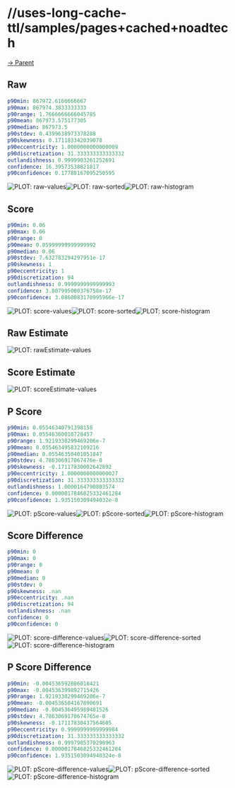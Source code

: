 
# //uses-long-cache-ttl/samples/pages+cached+noadtech

[→ Parent](../..)


## Raw


```yaml
p90min: 867972.6166666667
p90max: 867974.3833333333
p90range: 1.7666666666045785
p90mean: 867973.575177305
p90median: 867973.5
p90stdev: 0.4399638973378288
p90skewness: 0.171183342039078
p90eccentricity: 1.0000000000000009
p90discretization: 31.333333333333332
outlandishness: 0.9999903261252691
confidence: 16.39573538821817
p90confidence: 0.17788167095250595

```

![PLOT: raw-values](./raw/values.svg)![PLOT: raw-sorted](./raw/sorted.svg)![PLOT: raw-histogram](./raw/histogram.svg)
## Score


```yaml
p90min: 0.06
p90max: 0.06
p90range: 0
p90mean: 0.05999999999999992
p90median: 0.06
p90stdev: 7.632783294297951e-17
p90skewness: 1
p90eccentricity: 1
p90discretization: 94
outlandishness: 0.9999999999999993
confidence: 3.807995000376758e-17
p90confidence: 3.0860083170995966e-17

```

![PLOT: score-values](./score/values.svg)![PLOT: score-sorted](./score/sorted.svg)![PLOT: score-histogram](./score/histogram.svg)
## Raw Estimate

![PLOT: rawEstimate-values](./rawEstimate/values.svg)
## Score Estimate

![PLOT: scoreEstimate-values](./scoreEstimate/values.svg)
## P Score


```yaml
p90min: 0.05546340791398158
p90max: 0.05546360010728457
p90range: 1.9219330299469206e-7
p90mean: 0.055463495832109216
p90median: 0.05546350401051847
p90stdev: 4.786306917067476e-8
p90skewness: -0.17117830002642892
p90eccentricity: 1.0000000000000027
p90discretization: 31.333333333333332
outlandishness: 1.0000164790803574
confidence: 0.0000017846825332461284
p90confidence: 1.935150309494032e-8

```

![PLOT: pScore-values](./pScore/values.svg)![PLOT: pScore-sorted](./pScore/sorted.svg)![PLOT: pScore-histogram](./pScore/histogram.svg)
## Score Difference


```yaml
p90min: 0
p90max: 0
p90range: 0
p90mean: 0
p90median: 0
p90stdev: 0
p90skewness: .nan
p90eccentricity: .nan
p90discretization: 94
outlandishness: .nan
confidence: 0
p90confidence: 0

```

![PLOT: score-difference-values](./score-difference/values.svg)![PLOT: score-difference-sorted](./score-difference/sorted.svg)![PLOT: score-difference-histogram](./score-difference/histogram.svg)
## P Score Difference


```yaml
p90min: -0.004536592086018421
p90max: -0.004536399892715426
p90range: 1.9219330299469206e-7
p90mean: -0.004536504167890691
p90median: -0.004536495989481526
p90stdev: 4.7863069170674765e-8
p90skewness: -0.17117830437564605
p90eccentricity: 0.9999999999999984
p90discretization: 31.333333333333332
outlandishness: 0.9997985370298963
confidence: 0.0000017846825332461284
p90confidence: 1.9351503094940324e-8

```

![PLOT: pScore-difference-values](./pScore-difference/values.svg)![PLOT: pScore-difference-sorted](./pScore-difference/sorted.svg)![PLOT: pScore-difference-histogram](./pScore-difference/histogram.svg)